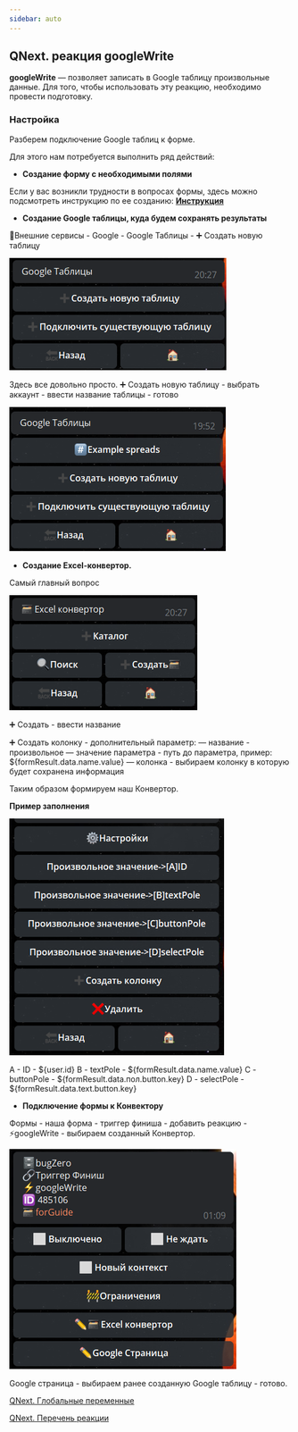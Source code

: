 ```yaml
---
sidebar: auto
---
```


## QNext. реакция googleWrite

**googleWrite** — позволяет записать в Google таблицу произвольные данные. Для того, чтобы использовать эту реакцию, необходимо провести подготовку.
### Настройка

Разберем подключение Google таблиц к форме.

Для этого нам потребуется выполнить ряд действий:
 * **Создание форму с необходимыми полями**

Если у вас возникли трудности в вопросах формы, здесь можно подсмотреть инструкцию по ее созданию: [**Инструкция**](https://t.me/QNextCases/120) 
 * **Создание Google таблицы, куда будем сохранять результаты**

🧩Внешние сервисы - Google - Google Таблицы - ➕ Создать новую таблицу

![](./1.png)

Здесь все довольно просто.
➕ Создать новую таблицу - выбрать аккаунт - ввести название таблицы - готово

![](./2.png)
 * **Создание Excel-конвертор.**

Самый главный вопрос

![](./3.png)

➕ Создать - ввести название

➕ Создать колонку - дополнительный параметр:
— название - произвольное
— значение параметра - путь до параметра, пример: ${formResult.data.name.value} 
— колонка - выбираем колонку в которую будет сохранена информация

Таким образом формируем наш Конвертор.



**Пример заполнения**

![](./4.png)

A - ID - ${user.id}
B - textPole - ${formResult.data.name.value} 
C - buttonPole - ${formResult.data.пол.button.key}
D - selectPole - ${formResult.data.text.button.key}
* **Подключение формы к Конвектору**

Формы - наша форма - триггер финиша - добавить реакцию - ⚡️googleWrite - выбираем созданный Конвертор.

![](./5.png)

Google страница - выбираем ранее созданную Google таблицу - готово.



[QNext. Глобальные переменные](/docs-test/ph/QNext-admin-GlobalVariables-about-05-08)

[QNext. Перечень реакции](/docs-test/ph/QNext-admin-reaction-about-05-01)